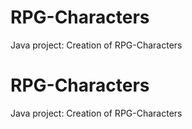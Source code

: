 # RPG-Characters
Java project: Creation of RPG-Characters

# RPG-Characters
Java project: Creation of RPG-Characters
